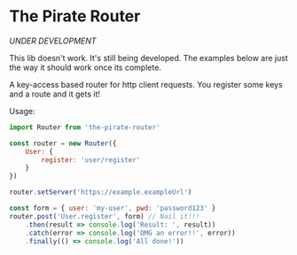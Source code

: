 # The Pirate Router

*UNDER DEVELOPMENT*

This lib doesn't work. It's still being developed.
The examples below are just the way it should work
once its complete.

A key-access based router for http client
requests. You register some keys and a route and it
gets it!

Usage:
```js
import Router from 'the-pirate-router'

const router = new Router({
    User: {
        register: 'user/register'
    }
})

router.setServer('https://example.exampleUrl')

const form = { user: 'my-user', pwd: 'password123' }
router.post('User.register', form) // Nail it!!!
    .then(result => console.log('Result: ', result))
    .catch(error => console.log('OMG an error!!', error))
    .finally(() => console.log('All done!'))

```

